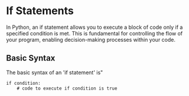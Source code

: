 # If Statements

In Python, an if statement allows you to execute a block of code only if a specified condition is met. This is fundamental for controlling the flow of your program, enabling decision-making processes within your code.

## Basic Syntax

The basic syntax of an 'if statement' is"

```
if condition:
    # code to execute if condition is true
```

